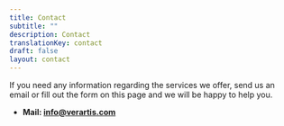 ```yaml
---
title: Contact
subtitle: ""
description: Contact
translationKey: contact
draft: false
layout: contact
---
```


If you need any information regarding the services we offer, send us an email or
fill out the form on this page and we will be happy to help you.

* **Mail: info@verartis.com**
